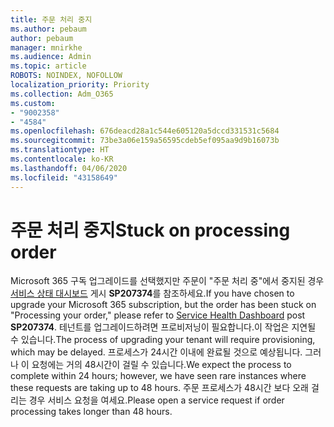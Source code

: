 ```yaml
---
title: 주문 처리 중지
ms.author: pebaum
author: pebaum
manager: mnirkhe
ms.audience: Admin
ms.topic: article
ROBOTS: NOINDEX, NOFOLLOW
localization_priority: Priority
ms.collection: Adm_O365
ms.custom:
- "9002358"
- "4584"
ms.openlocfilehash: 676deacd28a1c544e605120a5dccd331531c5684
ms.sourcegitcommit: 73be3a06e159a56595cdeb5ef095aa9d9b16073b
ms.translationtype: HT
ms.contentlocale: ko-KR
ms.lasthandoff: 04/06/2020
ms.locfileid: "43158649"
---
```

# <a name="stuck-on-processing-order"></a><span data-ttu-id="4316a-102">주문 처리 중지</span><span class="sxs-lookup"><span data-stu-id="4316a-102">Stuck on processing order</span></span>

<span data-ttu-id="4316a-103">Microsoft 365 구독 업그레이드를 선택했지만 주문이 "주문 처리 중"에서 중지된 경우 [서비스 상태 대시보드](https://admin.microsoft.com/AdminPortal/Home?adminportal=1&msCV=%2BbOQtMNsz0ei8f5z.0.36#/servicehealth) 게시 **SP207374**를 참조하세요.</span><span class="sxs-lookup"><span data-stu-id="4316a-103">If you have chosen to upgrade your Microsoft 365 subscription, but the order has been stuck on "Processing your order," please refer to [Service Health Dashboard](https://admin.microsoft.com/AdminPortal/Home?adminportal=1&msCV=%2BbOQtMNsz0ei8f5z.0.36#/servicehealth) post **SP207374**.</span></span> <span data-ttu-id="4316a-104">테넌트를 업그레이드하려면 프로비저닝이 필요합니다.이 작업은 지연될 수 있습니다.</span><span class="sxs-lookup"><span data-stu-id="4316a-104">The process of upgrading your tenant will require provisioning, which may be delayed.</span></span> <span data-ttu-id="4316a-105">프로세스가 24시간 이내에 완료될 것으로 예상됩니다. 그러나 이 요청에는 거의 48시간이 걸릴 수 있습니다.</span><span class="sxs-lookup"><span data-stu-id="4316a-105">We expect the process to complete within 24 hours; however, we have seen rare instances where these requests are taking up to 48 hours.</span></span> <span data-ttu-id="4316a-106">주문 프로세스가 48시간 보다 오래 걸리는 경우 서비스 요청을 여세요.</span><span class="sxs-lookup"><span data-stu-id="4316a-106">Please open a service request if order processing takes longer than 48 hours.</span></span>
